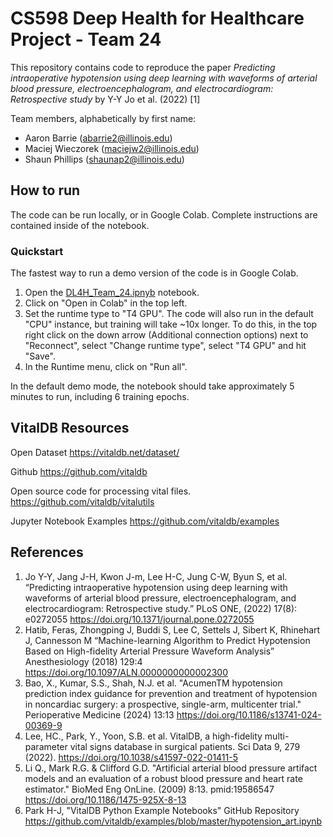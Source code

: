 # CS598 Deep Health for Healthcare Project - Team 24

This repository contains code to reproduce the paper *Predicting intraoperative hypotension using deep learning with waveforms of arterial blood pressure, electroencephalogram, and electrocardiogram: Retrospective study* by Y-Y Jo et al. (2022) [1]

Team members, alphabetically by first name:
- Aaron Barrie (abarrie2@illinois.edu)
- Maciej Wieczorek (maciejw2@illinois.edu)
- Shaun Phillips (shaunap2@illinois.edu)

## How to run

The code can be run locally, or in Google Colab. Complete instructions are contained inside of the notebook.

### Quickstart

The fastest way to run a demo version of the code is in Google Colab.

1. Open the [DL4H_Team_24.ipnyb](https://github.com/abarrie2/cs598-dlh-project/blob/main/DL4H_Team_24.ipynb) notebook.
2. Click on "Open in Colab" in the top left.
3. Set the runtime type to "T4 GPU". The code will also run in the default "CPU" instance, but training will take ~10x longer. To do this, in the top right click on the down arrow (Additional connection options) next to "Reconnect", select "Change runtime type", select "T4 GPU" and hit "Save".
4. In the Runtime menu, click on "Run all".

In the default demo mode, the notebook should take approximately 5 minutes to run, including 6 training epochs.

## VitalDB Resources

Open Dataset
https://vitaldb.net/dataset/

Github
https://github.com/vitaldb

Open source code for processing vital files.
https://github.com/vitaldb/vitalutils

Jupyter Notebook Examples
https://github.com/vitaldb/examples

## References

1. Jo Y-Y, Jang J-H, Kwon J-m, Lee H-C, Jung C-W, Byun S, et al. “Predicting intraoperative hypotension using deep learning with waveforms of arterial blood pressure, electroencephalogram, and electrocardiogram: Retrospective study.” PLoS ONE, (2022) 17(8): e0272055 https://doi.org/10.1371/journal.pone.0272055
2. Hatib, Feras, Zhongping J, Buddi S, Lee C, Settels J, Sibert K, Rhinehart J, Cannesson M “Machine-learning Algorithm to Predict Hypotension Based on High-fidelity Arterial Pressure Waveform Analysis” Anesthesiology (2018) 129:4 https://doi.org/10.1097/ALN.0000000000002300
3. Bao, X., Kumar, S.S., Shah, N.J. et al. "AcumenTM hypotension prediction index guidance for prevention and treatment of hypotension in noncardiac surgery: a prospective, single-arm, multicenter trial." Perioperative Medicine (2024) 13:13 https://doi.org/10.1186/s13741-024-00369-9
4. Lee, HC., Park, Y., Yoon, S.B. et al. VitalDB, a high-fidelity multi-parameter vital signs database in surgical patients. Sci Data 9, 279 (2022). https://doi.org/10.1038/s41597-022-01411-5
5. Li Q., Mark R.G. & Clifford G.D. "Artificial arterial blood pressure artifact models and an evaluation of a robust blood pressure and heart rate estimator." BioMed Eng OnLine. (2009) 8:13. pmid:19586547 https://doi.org/10.1186/1475-925X-8-13
6. Park H-J, "VitalDB Python Example Notebooks" GitHub Repository https://github.com/vitaldb/examples/blob/master/hypotension_art.ipynb